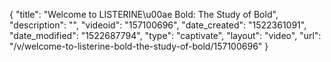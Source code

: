 {
    "title": "Welcome to LISTERINE\u00ae Bold: The Study of Bold",
    "description": "",
    "videoid": "157100696",
    "date_created": "1522361091",
    "date_modified": "1522687794",
    "type": "captivate",
    "layout": "video",
    "url": "\/v\/welcome-to-listerine-bold-the-study-of-bold\/157100696"
}
